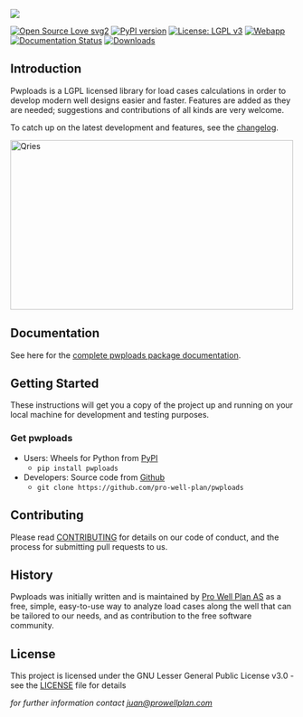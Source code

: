 ![](https://user-images.githubusercontent.com/52009346/69100304-2eb3e800-0a5d-11ea-9a3a-8e502af2120b.png)

[![Open Source Love svg2](https://badges.frapsoft.com/os/v2/open-source.svg?v=103)](https://github.com/pro-well-plan/pwploads/blob/master/LICENSE.md)
[![PyPI version](https://badge.fury.io/py/pwploads.svg)](https://badge.fury.io/py/pwploads)
[![License: LGPL v3](https://img.shields.io/badge/License-LGPL_v3-blue.svg)](https://www.gnu.org/licenses/lgpl-3.0)
[![Webapp](https://img.shields.io/badge/WebApp-On-green.svg)](https://share.streamlit.io/jcamiloangarita/opensource_apps/app.py)
[![Documentation Status](https://readthedocs.org/projects/pwploads/badge/?version=latest)](http://pwploads.readthedocs.io/?badge=latest)
[![Downloads](https://pepy.tech/badge/pwploads)](https://pepy.tech/project/pwploads)

## Introduction
Pwploads is a LGPL licensed library for load cases calculations
in order to develop modern well designs easier and faster. Features are added as they
are needed; suggestions and contributions of all kinds are very welcome.

To catch up on the latest development and features, see the [changelog](CHANGELOG.md).

<a href="https://youtu.be/X7Bs9_7NdRM">
   <img alt="Qries" src="https://user-images.githubusercontent.com/52009346/102499626-b498cd00-407b-11eb-9fd9-34bc2f9ff92b.png"
   width=500" height="300">
</a>                                       
   
## Documentation

See here for the [complete pwploads package documentation](https://pwploads.readthedocs.io/en/latest/).

## Getting Started

These instructions will get you a copy of the project up and running on your local machine for development and testing purposes.

### Get pwploads

* Users: Wheels for Python from [PyPI](https://pypi.python.org/pypi/pwploads/) 
    * `pip install pwploads`
* Developers: Source code from [Github](https://github.com/pro-well-plan/pwploads)
    * `git clone https://github.com/pro-well-plan/pwploads`
    
## Contributing

Please read [CONTRIBUTING](CONTRIBUTING.md) for details on our code of conduct, and the process for submitting pull requests to us.

## History ##
Pwploads was initially written and is maintained by [Pro Well Plan
AS](http://www.prowellplan.com/) as a free, simple, easy-to-use way to analyze
load cases along the well that can be tailored to our needs, and as contribution to the
free software community.

## License

This project is licensed under the GNU Lesser General Public License v3.0 - see the [LICENSE](LICENSE.md) file for details


*for further information contact juan@prowellplan.com*
